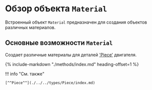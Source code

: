 # Обзор объекта `Material`
Встроенный объект `Material` предназначен для создания объектов различных материалов.

## Основные возможности `Material`
Создает различные материалы для деталей ['Piece'](./../../types/Piece/index.md) двигателя.

{%
    include-markdown "./methods/index.md"
    heading-offset=1
%}

!!! info "См. также"

    [^^Piece^^](./../../types/Piece/index.md)
